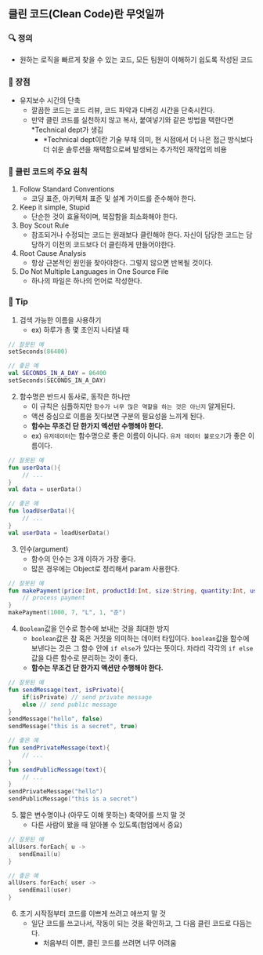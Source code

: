 ## 클린 코드(Clean Code)란 무엇일까

### 🔍 정의  
- 원하는 로직을 빠르게 찾을 수 있는 코드, 모든 팀원이 이해하기 쉽도록 작성된 코드

### 🚀 장점
- 유지보수 시간의 단축
    - 깔끔한 코드는 코드 리뷰, 코드 파악과 디버깅 시간을 단축시킨다.
    - 만약 클린 코드를 실천하지 않고 복사, 붙여넣기와 같은 방법을 택한다면 *Technical dept가 생김
        - *Technical dept이란 기술 부채 의미, 현 시점에서 더 나은 접근 방식보다 더 쉬운 솔루션을 채택함으로써 발생되는 추가적인 재작업의 비용


### 📌 클린 코드의 주요 원칙
1. Follow Standard Conventions  
   - 코딩 표준, 아키텍처 표준 및 설계 가이드를 준수해야 한다.
2. Keep it simple, Stupid
   - 단순한 것이 효율적이며, 복잡함을 최소화해야 한다.
3. Boy Scout Rule  
   - 참조되거나 수정되는 코드는 원래보다 클린해야 한다. 자신이 담당한 코드는 담당하기 이전의 코드보다 더 클린하게 만들어야한다.
4. Root Cause Analysis 
   - 항상 근본적인 원인을 찾아야한다. 그렇지 않으면 반복될 것이다.
5. Do Not Multiple Languages in One Source File
   - 하나의 파일은 하나의 언어로 작성한다.


### 💯 Tip
1. 검색 가능한 이름을 사용하기
   - ex) 하루가 총 몇 초인지 나타낼 때
```kotlin  
// 잘못된 예
setSeconds(86400)

// 좋은 예
val SECONDS_IN_A_DAY = 86400
setSeconds(SECONDS_IN_A_DAY)
```  
2. 함수명은 반드시 동사로, 동작은 하나만
   - 이 규칙은 심플하지만 `함수가 너무 많은 역할을 하는 것은 아닌지` 알게된다. 
   - 액션 중심으로 이름을 짓다보면 구분의 필요성을 느끼게 된다.
   - **함수는 무조건 단 한가지 액션만 수행해야 한다.**
   - ex) `유저데이터`는 함수명으로 좋은 이름이 아니다. `유저 데이터 불로오기`가 좋은 이름이다.
```kotlin  
// 잘못된 예
fun userData(){
    // ...
}
val data = userData()

// 좋은 예
fun loadUserData(){
    // ...
}
val userData = loadUserData()
``` 
3. 인수(argument)
   - 함수의 인수는 3개 이하가 가장 좋다.
   - 많은 경우에는 Object로 정리해서 param 사용한다.
```kotlin  
// 잘못된 예
fun makePayment(price:Int, productId:Int, size:String, quantity:Int, userId: String){
    // process payment
}
makePayment(1000, 7, "L", 1, "준")
``` 
4. `Boolean`값을 인수로 함수에 보내는 것을 최대한 방지
   - `boolean`값은 참 혹은 거짓을 의미하는 데이터 타입이다. `boolean`값을 함수에 보낸다는 것은 그 함수 안에 `if else`가 있다는 뜻이다. 차라리 각각의 `if else`값을 다른 함수로 분리하는 것이 좋다.
   - **함수는 무조건 단 한가지 액션만 수행해야 한다.**
```kotlin  
// 잘못된 예
fun sendMessage(text, isPrivate){
    if(isPrivate) // send private message
    else // send public message
}
sendMessage("hello", false)
sendMessage("this is a secret", true)

// 좋은 예
fun sendPrivateMessage(text){
    // ...
}
fun sendPublicMessage(text){
    // ...
}
sendPrivateMessage("hello")
sendPublicMessage("this is a secret")
``` 
5. 짧은 변수명이나 (아무도 이해 못하는) 축약어를 쓰지 말 것
   - 다른 사람이 봤을 때 알아볼 수 있도록(협업에서 중요)
```kotlin  
// 잘못된 예
allUsers.forEach{ u ->
   sendEmail(u)
}

// 좋은 예
allUsers.forEach{ user ->
   sendEmail(user)
}
``` 
6. 초기 시작점부터 코드를 이쁘게 쓰려고 애쓰지 말 것
   - 일단 코드를 쓰고나서, 작동이 되는 것을 확인하고, 그 다음 클린 코드로 다듬는다.
     - 처음부터 이쁜, 클린 코드를 쓰려면 너무 어려움

